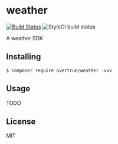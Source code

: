 # weather
[![Build Status](https://travis-ci.org/haohexin/weather.svg?branch=master)](https://travis-ci.org/haohexin/weather)
![StyleCI build status](https://github.styleci.io/repos/152377495/shield)

A weather SDK

## Installing

```shell
$ composer require overtrue/weather -vvv
```

## Usage

TODO

## License

MIT
